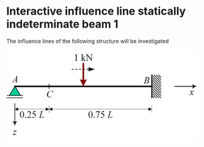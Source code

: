 # Interactive influence line statically indeterminate beam 1

The influence lines of the following structure will be investigated

![figuur 1](../data_influence_line_book/Structure_book.gif)